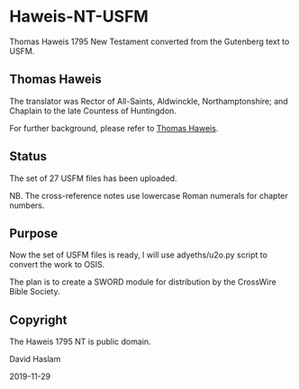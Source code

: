# Haweis-NT-USFM
Thomas Haweis 1795 New Testament converted from the Gutenberg text to USFM.

## Thomas Haweis ##
The translator was Rector of All-Saints, Aldwinckle, Northamptonshire; and Chaplain to the late Countess of Huntingdon.

For further background, please refer to [Thomas Haweis](https://en.wikipedia.org/wiki/Thomas_Haweis).

## Status ##
The set of 27 USFM files has been uploaded.

NB. The cross-reference notes use lowercase Roman numerals for chapter numbers.

## Purpose ##
Now the set of USFM files is ready, I will use adyeths/u2o.py script to convert the work to OSIS.

The plan is to create a SWORD module for distribution by the CrossWire Bible Society.

## Copyright ##
The Haweis 1795 NT is public domain.

David Haslam

2019-11-29
